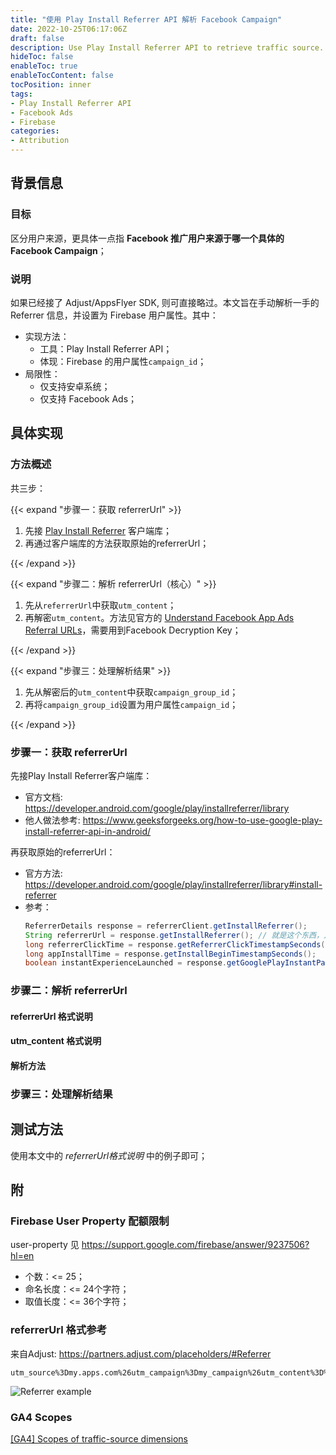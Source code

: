 ```yaml
---
title: "使用 Play Install Referrer API 解析 Facebook Campaign"
date: 2022-10-25T06:17:06Z
draft: false
description: Use Play Install Referrer API to retrieve traffic source.
hideToc: false
enableToc: true
enableTocContent: false
tocPosition: inner
tags:
- Play Install Referrer API
- Facebook Ads
- Firebase
categories:
- Attribution
---
```


## 背景信息

### 目标

区分用户来源，更具体一点指 **Facebook 推广用户来源于哪一个具体的 Facebook Campaign**；

### 说明

如果已经接了 Adjust/AppsFlyer SDK, 则可直接略过。本文旨在手动解析一手的 Referrer 信息，并设置为 Firebase 用户属性。其中：

- 实现方法：
  - 工具：Play Install Referrer API；
  - 体现：Firebase 的用户属性`campaign_id`；
- 局限性：
  - 仅支持安卓系统；
  - 仅支持 Facebook Ads；

## 具体实现

### 方法概述

共三步：

{{< expand "步骤一：获取 referrerUrl" >}}

1. 先接 [Play Install Referrer](https://developer.android.com/google/play/installreferrer/library) 客户端库；
2. 再通过客户端库的方法获取原始的referrerUrl；

{{< /expand >}}

{{< expand "步骤二：解析 referrerUrl（核心）" >}}

1. 先从`referrerUrl`中获取`utm_content`；
2. 再解密`utm_content`。方法见官方的 [Understand Facebook App Ads Referral URLs](https://developers.facebook.com/docs/app-ads/install-referrer/#step-3--decrypt-your-data)，需要用到Facebook Decryption Key；

{{< /expand >}}

{{< expand "步骤三：处理解析结果" >}}

1. 先从解密后的`utm_content`中获取`campaign_group_id`；
2. 再将`campaign_group_id`设置为用户属性`campaign_id`；

{{< /expand >}}

### 步骤一：获取 referrerUrl

先接Play Install Referrer客户端库：
- 官方文档: https://developer.android.com/google/play/installreferrer/library
- 他人做法参考: https://www.geeksforgeeks.org/how-to-use-google-play-install-referrer-api-in-android/

再获取原始的referrerUrl：
- 官方方法: https://developer.android.com/google/play/installreferrer/library#install-referrer
- 参考：
    ```java
    ReferrerDetails response = referrerClient.getInstallReferrer();
    String referrerUrl = response.getInstallReferrer(); // 就是这个东西，且仅需这一个
    long referrerClickTime = response.getReferrerClickTimestampSeconds();
    long appInstallTime = response.getInstallBeginTimestampSeconds();
    boolean instantExperienceLaunched = response.getGooglePlayInstantParam();
    ```

### 步骤二：解析 referrerUrl

#### referrerUrl 格式说明

#### utm_content 格式说明


#### 解析方法


### 步骤三：处理解析结果


## 测试方法

使用本文中的 *referrerUrl格式说明* 中的例子即可；

## 附

### Firebase User Property 配额限制

user-property 见 https://support.google.com/firebase/answer/9237506?hl=en

- 个数：<= 25；
- 命名长度：<= 24个字符；
- 取值长度：<= 36个字符；

### referrerUrl 格式参考

来自Adjust: https://partners.adjust.com/placeholders/#Referrer

```url
utm_source%3Dmy.apps.com%26utm_campaign%3Dmy_campaign%26utm_content%3D%7B%22key1%22%3A0%2C%22key2%22%3A1623237220%7D
```

<img src='/images/posts/referrer-example.png' alt='Referrer example'>

### GA4 Scopes

[[GA4] Scopes of traffic-source dimensions](https://support.google.com/analytics/answer/11080067?hl=en#zippy=%2Cin-this-article)